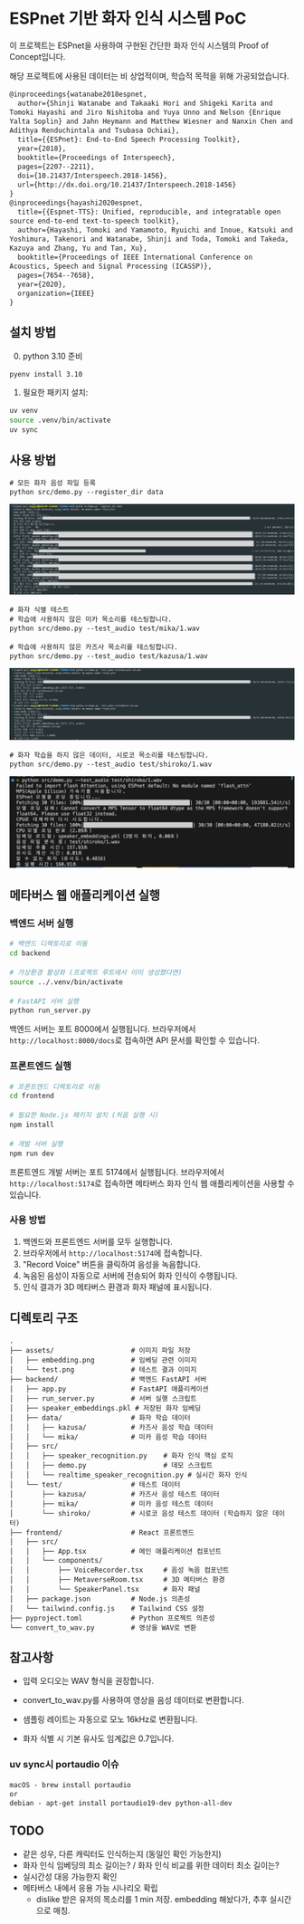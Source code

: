 # ESPnet 기반 화자 인식 시스템 PoC

이 프로젝트는 ESPnet을 사용하여 구현된 간단한 화자 인식 시스템의 Proof of Concept입니다.

해당 프로젝트에 사용된 데이터는 비 상업적이며, 학습적 목적을 위해 가공되었습니다.

```
@inproceedings{watanabe2018espnet,
  author={Shinji Watanabe and Takaaki Hori and Shigeki Karita and Tomoki Hayashi and Jiro Nishitoba and Yuya Unno and Nelson {Enrique Yalta Soplin} and Jahn Heymann and Matthew Wiesner and Nanxin Chen and Adithya Renduchintala and Tsubasa Ochiai},
  title={{ESPnet}: End-to-End Speech Processing Toolkit},
  year={2018},
  booktitle={Proceedings of Interspeech},
  pages={2207--2211},
  doi={10.21437/Interspeech.2018-1456},
  url={http://dx.doi.org/10.21437/Interspeech.2018-1456}
}
@inproceedings{hayashi2020espnet,
  title={{Espnet-TTS}: Unified, reproducible, and integratable open source end-to-end text-to-speech toolkit},
  author={Hayashi, Tomoki and Yamamoto, Ryuichi and Inoue, Katsuki and Yoshimura, Takenori and Watanabe, Shinji and Toda, Tomoki and Takeda, Kazuya and Zhang, Yu and Tan, Xu},
  booktitle={Proceedings of IEEE International Conference on Acoustics, Speech and Signal Processing (ICASSP)},
  pages={7654--7658},
  year={2020},
  organization={IEEE}
}
```

## 설치 방법

0. python 3.10 준비

```
pyenv install 3.10
```

1. 필요한 패키지 설치:

```bash
uv venv
source .venv/bin/activate
uv sync
```

## 사용 방법

```
# 모든 화자 음성 파일 등록
python src/demo.py --register_dir data
```

![프로젝트 이미지](assets/embedding.png)

```
# 화자 식별 테스트
# 학습에 사용하지 않은 미카 목소리를 테스팅합니다.
python src/demo.py --test_audio test/mika/1.wav

# 학습에 사용하지 않은 카즈사 목소리를 테스팅합니다.
python src/demo.py --test_audio test/kazusa/1.wav
```

![프로젝트 이미지](assets/test.png)

```
# 화자 학습을 하지 않은 데이터, 시로코 목소리를 테스팅합니다.
python src/demo.py --test_audio test/shiroko/1.wav
```

![프로젝트 이미지](assets/test_shiroko.png)

## 메타버스 웹 애플리케이션 실행

### 백엔드 서버 실행

```bash
# 백엔드 디렉토리로 이동
cd backend

# 가상환경 활성화 (프로젝트 루트에서 이미 생성했다면)
source ../.venv/bin/activate

# FastAPI 서버 실행
python run_server.py
```

백엔드 서버는 포트 8000에서 실행됩니다. 브라우저에서 `http://localhost:8000/docs`로 접속하면 API 문서를 확인할 수 있습니다.

### 프론트엔드 실행

```bash
# 프론트엔드 디렉토리로 이동
cd frontend

# 필요한 Node.js 패키지 설치 (처음 실행 시)
npm install

# 개발 서버 실행
npm run dev
```

프론트엔드 개발 서버는 포트 5174에서 실행됩니다. 브라우저에서 `http://localhost:5174`로 접속하면 메타버스 화자 인식 웹 애플리케이션을 사용할 수 있습니다.

### 사용 방법

1. 백엔드와 프론트엔드 서버를 모두 실행합니다.
2. 브라우저에서 `http://localhost:5174`에 접속합니다.
3. "Record Voice" 버튼을 클릭하여 음성을 녹음합니다.
4. 녹음된 음성이 자동으로 서버에 전송되어 화자 인식이 수행됩니다.
5. 인식 결과가 3D 메타버스 환경과 화자 패널에 표시됩니다.

## 디렉토리 구조

```
.
├── assets/                   # 이미지 파일 저장
│   ├── embedding.png         # 임베딩 관련 이미지
│   └── test.png              # 테스트 결과 이미지
├── backend/                  # 백엔드 FastAPI 서버
│   ├── app.py                # FastAPI 애플리케이션
│   ├── run_server.py         # 서버 실행 스크립트
│   ├── speaker_embeddings.pkl # 저장된 화자 임베딩
│   ├── data/                 # 화자 학습 데이터
│   │   ├── kazusa/           # 카즈사 음성 학습 데이터
│   │   └── mika/             # 미카 음성 학습 데이터
│   ├── src/
│   │   ├── speaker_recognition.py    # 화자 인식 핵심 로직
│   │   ├── demo.py                   # 데모 스크립트
│   │   └── realtime_speaker_recognition.py # 실시간 화자 인식
│   └── test/                 # 테스트 데이터
│       ├── kazusa/           # 카즈사 음성 테스트 데이터
│       ├── mika/             # 미카 음성 테스트 데이터
│       └── shiroko/          # 시로코 음성 테스트 데이터 (학습하지 않은 데이터)
├── frontend/                 # React 프론트엔드
│   ├── src/
│   │   ├── App.tsx           # 메인 애플리케이션 컴포넌트
│   │   └── components/
│   │       ├── VoiceRecorder.tsx     # 음성 녹음 컴포넌트
│   │       ├── MetaverseRoom.tsx     # 3D 메타버스 환경
│   │       └── SpeakerPanel.tsx      # 화자 패널
│   ├── package.json          # Node.js 의존성
│   └── tailwind.config.js    # Tailwind CSS 설정
├── pyproject.toml            # Python 프로젝트 의존성
└── convert_to_wav.py         # 영상을 WAV로 변환
```

## 참고사항

- 입력 오디오는 WAV 형식을 권장합니다.
- convert_to_wav.py를 사용하여 영상을 음성 데이터로 변환합니다.
- 샘플링 레이트는 자동으로 모노 16kHz로 변환됩니다.

- 화자 식별 시 기본 유사도 임계값은 0.7입니다.

### uv sync시 portaudio 이슈

```
macOS - brew install portaudio
or
debian - apt-get install portaudio19-dev python-all-dev
```

## TODO

- 같은 성우, 다른 캐릭터도 인식하는지 (동일인 확인 가능한지)
- 화자 인식 임베딩의 최소 길이는? / 화자 인식 비교를 위한 데이터 최소 길이는?
- 실시간성 대응 가능한지 확인
- 메타버스 내에서 응용 가능 시나리오 확립
  - dislike 받은 유저의 목소리를 1 min 저장. embedding 해놨다가, 추후 실시간으로 매칭.
